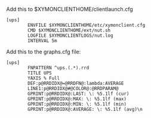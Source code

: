 Add this to $XYMONCLIENTHOME/clientlaunch.cfg

```
[ups]
        ENVFILE $XYMONCLIENTHOME/etc/xymonclient.cfg
        CMD $XYMONCLIENTHOME/ext/nut.sh
        LOGFILE $XYMONCLIENTLOGS/nut.log
        INTERVAL 5m
```

Add this to the graphs.cfg file:

```
[ups]
        FNPATTERN ^ups.(.*).rrd
        TITLE UPS
        YAXIS % Full
        DEF:p@RRDIDX@=@RRDFN@:lambda:AVERAGE
        LINE1:p@RRDIDX@#@COLOR@:@RRDPARAM@
        GPRINT:p@RRDIDX@:LAST: \: %5.1lf (cur)
        GPRINT:p@RRDIDX@:MAX: \: %5.1lf (max)
        GPRINT:p@RRDIDX@:MIN: \: %5.1lf (min)
        GPRINT:p@RRDIDX@:AVERAGE: \: %5.1lf (avg)\n
```

